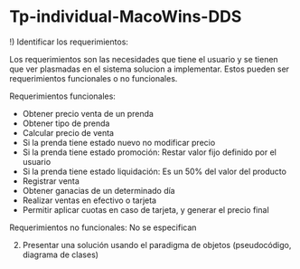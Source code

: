 # Tp-individual-MacoWins-DDS

!) Identificar los requerimientos:

Los requerimientos son las necesidades que tiene el usuario y se tienen que  ver plasmadas en el sistema solucion a implementar. Estos pueden ser requerimientos funcionales o no funcionales.

Requerimientos funcionales:

- Obtener precio venta de un prenda
- Obtener tipo de prenda 
- Calcular precio de venta
- Si la prenda tiene estado nuevo no modificar precio
- Si la prenda tiene estado promoción: Restar valor fijo definido por el usuario
- Si la prenda tiene estado liquidación: Es un 50% del valor del producto
- Registrar venta
- Obtener ganacias de un determinado día
- Realizar ventas en efectivo o tarjeta
- Permitir aplicar cuotas en caso de tarjeta, y generar el precio final

Requerimientos no funcionales: No se especifican

2) Presentar una solución usando el paradigma de objetos (pseudocódigo, diagrama de clases)

